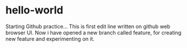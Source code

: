 # hello-world
Starting Github practice...
This is first edit line written on github web browser UI.
Now i have opened a new branch called feature, for creating new feature and experimenting on it.
